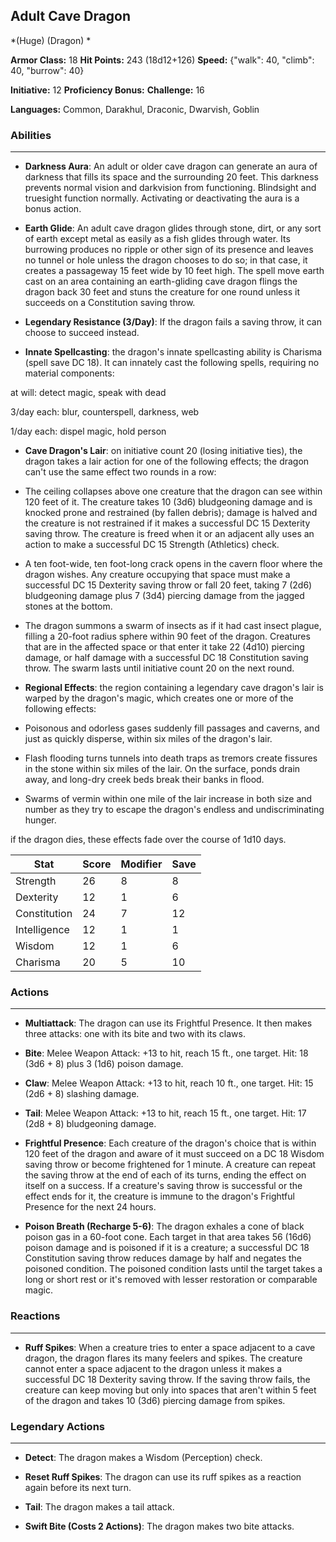 ## Adult Cave Dragon
*(Huge) (Dragon) *

**Armor Class:** 18
**Hit Points:** 243 (18d12+126)
**Speed:** {"walk": 40, "climb": 40, "burrow": 40}

**Initiative:** 12
**Proficiency Bonus:**
**Challenge:** 16

**Languages:** Common, Darakhul, Draconic, Dwarvish, Goblin

### Abilities
 --- 
- **Darkness Aura**: An adult or older cave dragon can generate an aura of darkness that fills its space and the surrounding 20 feet. This darkness prevents normal vision and darkvision from functioning. Blindsight and truesight function normally. Activating or deactivating the aura is a bonus action.

- **Earth Glide**: An adult cave dragon glides through stone, dirt, or any sort of earth except metal as easily as a fish glides through water. Its burrowing produces no ripple or other sign of its presence and leaves no tunnel or hole unless the dragon chooses to do so; in that case, it creates a passageway 15 feet wide by 10 feet high. The spell move earth cast on an area containing an earth-gliding cave dragon flings the dragon back 30 feet and stuns the creature for one round unless it succeeds on a Constitution saving throw.

- **Legendary Resistance (3/Day)**: If the dragon fails a saving throw, it can choose to succeed instead.

- **Innate Spellcasting**: the dragon's innate spellcasting ability is Charisma (spell save DC 18). It can innately cast the following spells, requiring no material components:

at will: detect magic, speak with dead

3/day each: blur, counterspell, darkness, web

1/day each: dispel magic, hold person

- **Cave Dragon's Lair**: on initiative count 20 (losing initiative ties), the dragon takes a lair action for one of the following effects; the dragon can't use the same effect two rounds in a row:

- The ceiling collapses above one creature that the dragon can see within 120 feet of it. The creature takes 10 (3d6) bludgeoning damage and is knocked prone and restrained (by fallen debris); damage is halved and the creature is not restrained if it makes a successful DC 15 Dexterity saving throw. The creature is freed when it or an adjacent ally uses an action to make a successful DC 15 Strength (Athletics) check.

- A ten foot-wide, ten foot-long crack opens in the cavern floor where the dragon wishes. Any creature occupying that space must make a successful DC 15 Dexterity saving throw or fall 20 feet, taking 7 (2d6) bludgeoning damage plus 7 (3d4) piercing damage from the jagged stones at the bottom.

- The dragon summons a swarm of insects as if it had cast insect plague, filling a 20-foot radius sphere within 90 feet of the dragon. Creatures that are in the affected space or that enter it take 22 (4d10) piercing damage, or half damage with a successful DC 18 Constitution saving throw. The swarm lasts until initiative count 20 on the next round.

- **Regional Effects**: the region containing a legendary cave dragon's lair is warped by the dragon's magic, which creates one or more of the following effects:

- Poisonous and odorless gases suddenly fill passages and caverns, and just as quickly disperse, within six miles of the dragon's lair.

- Flash flooding turns tunnels into death traps as tremors create fissures in the stone within six miles of the lair. On the surface, ponds drain away, and long-dry creek beds break their banks in flood.

- Swarms of vermin within one mile of the lair increase in both size and number as they try to escape the dragon's endless and undiscriminating hunger.

if the dragon dies, these effects fade over the course of 1d10 days.



| Stat | Score | Modifier | Save |
| ---- | ---- | ---- | ---- |
| Strength | 26 | 8 | 8 |
| Dexterity | 12 | 1 | 6 |
| Constitution | 24 | 7 | 12 |
| Intelligence | 12 | 1 | 1 |
| Wisdom | 12 | 1 | 6 |
| Charisma | 20 | 5 | 10 |

### Actions
 --- 
- **Multiattack**: The dragon can use its Frightful Presence. It then makes three attacks: one with its bite and two with its claws.

- **Bite**: Melee Weapon Attack: +13 to hit, reach 15 ft., one target. Hit: 18 (3d6 + 8) plus 3 (1d6) poison damage.

- **Claw**: Melee Weapon Attack: +13 to hit, reach 10 ft., one target. Hit: 15 (2d6 + 8) slashing damage.

- **Tail**: Melee Weapon Attack: +13 to hit, reach 15 ft., one target. Hit: 17 (2d8 + 8) bludgeoning damage.

- **Frightful Presence**: Each creature of the dragon's choice that is within 120 feet of the dragon and aware of it must succeed on a DC 18 Wisdom saving throw or become frightened for 1 minute. A creature can repeat the saving throw at the end of each of its turns, ending the effect on itself on a success. If a creature's saving throw is successful or the effect ends for it, the creature is immune to the dragon's Frightful Presence for the next 24 hours.

- **Poison Breath (Recharge 5-6)**: The dragon exhales a cone of black poison gas in a 60-foot cone. Each target in that area takes 56 (16d6) poison damage and is poisoned if it is a creature; a successful DC 18 Constitution saving throw reduces damage by half and negates the poisoned condition. The poisoned condition lasts until the target takes a long or short rest or it's removed with lesser restoration or comparable magic.

### Reactions
 --- 
- **Ruff Spikes**: When a creature tries to enter a space adjacent to a cave dragon, the dragon flares its many feelers and spikes. The creature cannot enter a space adjacent to the dragon unless it makes a successful DC 18 Dexterity saving throw. If the saving throw fails, the creature can keep moving but only into spaces that aren't within 5 feet of the dragon and takes 10 (3d6) piercing damage from spikes.

### Legendary Actions
 --- 
- **Detect**: The dragon makes a Wisdom (Perception) check.

- **Reset Ruff Spikes**: The dragon can use its ruff spikes as a reaction again before its next turn.

- **Tail**: The dragon makes a tail attack.

- **Swift Bite (Costs 2 Actions)**: The dragon makes two bite attacks.

